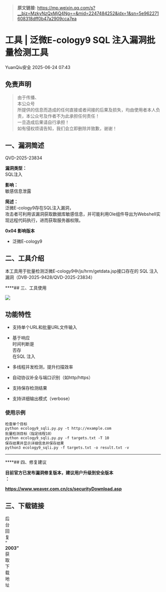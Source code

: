> **原文链接**: https://mp.weixin.qq.com/s?__biz=MzkyNzQxMjQ4Ng==&mid=2247484252&idx=1&sn=5e962271608318dff0b47a2909cca7ea

#  工具 | 泛微E-cology9 SQL 注入漏洞批量检测工具  
 YuanQiu安全   2025-06-24 07:43  
  
## 免责声明  
> 由于传播、  
本公众号  
所提供的信息而造成的任何直接或者间接的后果及损失，均由使用者本人负责，本公众号及作者不为此承担任何责任！  
一旦造成后果请自行承担！  
如有侵权烦请告知，我们会立即删除并致歉，谢谢！  
  
## 一、漏洞简述  
  
QVD-2025-23834  
  
**漏洞类型：**  
SQL注入  
  
**影响：**  
敏感信息泄露  
  
**简述：**  
泛微E-cology9存在SQL注入漏洞，  
攻击者可利用该漏洞获取数据库敏感信息，并可能利用Ole组件导出为Webshell实现远程代码执行，进而获取服务器权限。  
  
**0x04 影响版本**  
- 泛微E-cology9  
  
## 二、工具介绍  
  
本工具用于批量检测泛微E-cology9中/js/hrm/getdata.jsp接口存在的 SQL 注入漏洞（DVB-2025-9428/QVD-2025-23834）  
  
****## 三、工具使用  
  
![](https://mmbiz.qpic.cn/sz_mmbiz_jpg/w7fEMwB7GbyiaRlm4dLHudzDdp6eRxPW0oWficI2qjIib2Whn8sCCN7ZQMjWZr8X9aXXoYmdklr58nBgTGUwdxBtw/640?wx_fmt=other&from=appmsg "")  
## 功能特性  
- 支持单个URL和批量URL文件输入  
  
- 基于响应  
时间判断是  
否存  
在SQL 注入  
  
- 多线程并发检测，提升扫描效率  
  
- 自动协议补全与端口识别（如http/https）  
  
- 支持保存检测结果  
  
- 支持详细输出模式（verbose）  
  
### 使用示例  

```
检查单个目标
python ecology9_sqli.py.py -t http://example.com
批量检测目标（指定线程10）
python ecology9_sqli.py.py -f targets.txt -T 10
保存结果并显示详细信息并保存结果
python3 ecology9_sqli.py -f targets.txt -o result.txt -v
```

  
****  
****## 四、修复建议  
  
**目前官方已发布漏洞修复版本，建议用户升级到安全版本**  
**：**  
  
**https://www.weaver.com.cn/cs/securityDownload.asp**  
  
## 三、下载链接  
  
  
后  
台  
回  
复  
“  
**2003”**  
获  
取  
下  
载  
地  
址  
  
